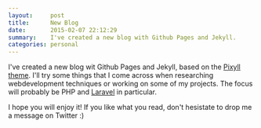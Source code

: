 ```yaml
---
layout:     post
title:      New Blog
date:       2015-02-07 22:12:29
summary:    I've created a new blog with Github Pages and Jekyll.
categories: personal
---
```


I've created a new blog wit Github Pages and Jekyll, based on the [Pixyll theme](https://github.com/johnotander/pixyll). 
I'll try some things that I come across when researching webdevelopment techniques or working on some of my projects.
The focus will probably be PHP and [Laravel](http://www.laravel.com) in particular.

I hope you will enjoy it! If you like what you read, don't hesistate to drop me a message on Twitter :)